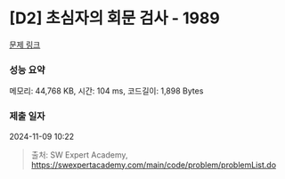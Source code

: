 # [D2] 초심자의 회문 검사 - 1989 

[문제 링크](https://swexpertacademy.com/main/code/problem/problemDetail.do?contestProbId=AV5PyTLqAf4DFAUq) 

### 성능 요약

메모리: 44,768 KB, 시간: 104 ms, 코드길이: 1,898 Bytes

### 제출 일자

2024-11-09 10:22



> 출처: SW Expert Academy, https://swexpertacademy.com/main/code/problem/problemList.do